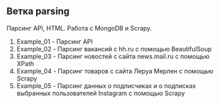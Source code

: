 ## Ветка parsing
Парсинг API, HTML. Работа с MongoDB и Scrapy.
1. Example_01 - Парсинг API
2. Example_02 - Парсинг вакансий с hh.ru с помощью BeautifulSoup
3. Example_03 - Парсинг новостей с сайта news.mail.ru с помощью XPath
4. Example_04 - Парсинг товаров с сайта Леруа Мерлен с помощью Scrapy
5. Example_05 - Парсинг данных о подписчиках и о подписках выбранных пользователей Instagram с помощью Scrapy
